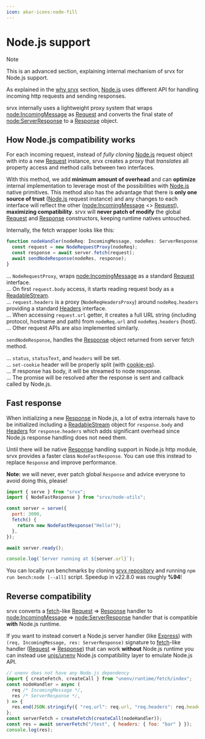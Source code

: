```yaml
---
icon: akar-icons:node-fill
---
```


# Node.js support

> [!NOTE]
> This is an advanced section, explaining internal mechanism of srvx for Node.js support.

As explained in the [why srvx](/guide/why) section, [Node.js][Node.js] uses different API for handling incoming http requests and sending responses.

srvx internally uses a lightweight proxy system that wraps [node:IncomingMessage][IncomingMessage] as [Request][Request] and converts the final state of [node:ServerResponse][ServerResponse] to a [Response][Response] object.

## How Node.js compatibility works

For each incoming request, instead of _fully cloning_ [Node.js][Node.js] request object with into a new [Request][Request] instance, srvx creates a proxy that _translates_ all property access and method calls between two interfaces.

With this method, we add **minimum amount of overhead** and can **optimize** internal implementation to leverage most of the possibilities with [Node.js][Node.js] native primitives. This method also has the advantage that there is **only one source of trust** ([Node.js][Node.js] request instance) and any changes to each interface will reflect the other ([node:IncomingMessage][IncomingMessage] <> [Request][Request]), **maximizing compatibility**. srvx will **never patch of modify** the global [Request][Request] and [Response][Response] constructors, keeping runtime natives untouched.

Internally, the fetch wrapper looks like this:

```ts
function nodeHandler(nodeReq: IncomingMessage, nodeRes: ServerResponse) {
  const request = new NodeRequestProxy(nodeReq);
  const response = await server.fetch(request);
  await sendNodeResponse(nodeRes, response);
}
```

... `NodeRequestProxy`, wraps [node:IncomingMessage][IncomingMessage] as a standard [Request][Request] interface. <br>
... On first `request.body` access, it starts reading request body as a [ReadableStream][ReadableStream]. <br>
... `request.headers` is a proxy (`NodeReqHeadersProxy`) around `nodeReq.headers` providing a standard [Headers][Headers] interface. <br>
... When accessing `request.url` getter, it creates a full URL string (including protocol, hostname and path) from `nodeReq.url` and `nodeReq.headers` (host). <br>
... Other request APIs are also implemented similarly.

`sendNodeResponse`, handles the [Response][Response] object returned from server fetch method.

... `status`, `statusText`, and `headers` will be set. <br>
... `set-cookie` header will be properly split (with [cookie-es](https://cookie-es.unjs.io)). <br>
... If response has body, it will be streamed to node response. <br>
... The promise will be resolved after the response is sent and callback called by Node.js. <br>

## Fast response

When initializing a new [Response][Response] in Node.js, a lot of extra internals have to be initialized including a [ReadableStream][ReadableStream] object for `response.body` and [Headers][Headers] for `response.headers` which adds significant overhead since Node.js response handling does not need them.

Until there will be native [Response][Response] handling support in Node.js http module, srvx provides a faster class `NodeFastResponse`. You can use this instead to replace `Response` and improve performance.

**Note:** we will never, ever patch global `Response` and advice everyone to avoid doing this, please!

```js
import { serve } from "srvx";
import { NodeFastResponse } from "srvx/node-utils";

const server = serve({
  port: 3000,
  fetch() {
    return new NodeFastResponse("Hello!");
  },
});

await server.ready();

console.log(`Server running at ${server.url}`);
```

You can locally run benchmarks by cloning [srvx repository](https://github.com/unjs/srvx) and running `npm run bench:node [--all]` script. Speedup in v22.8.0 was roughly **%94**!

## Reverse compatibility

srvx converts a [fetch][fetch]-like [Request][Request] => [Response][Response] handler to [node:IncomingMessage][IncomingMessage] => [node:ServerResponse][ServerResponse] handler that is compatible **with** Node.js runtime.

If you want to instead convert a Node.js server handler (like [Express][Express]) with `(req, IncomingMessage, res: ServerResponse)` signature to [fetch][fetch]-like handler ([Request][Request] => [Response][Response]) that can work **without** Node.js runtime you can instead use [unjs/unenv](https://unenv.unjs.io) Node.js compatibility layer to emulate Node.js API.

```js
// unenv does not have any Node.js dependency
import { createFetch, createCall } from "unenv/runtime/fetch/index";
const nodeHandler = async (
  req /* IncomingMessage */,
  res /* ServerResponse */,
) => {
  res.end(JSON.stringify({ "req.url": req.url, "req.headers": req.headers }));
};
const serverFetch = createFetch(createCall(nodeHandler));
const res = await serverFetch("/test", { headers: { foo: "bar" } });
console.log(res);
```

[Node.js]: https://nodejs.org/
[fetch]: https://developer.mozilla.org/en-US/docs/Web/API/Fetch_API
[Request]: https://developer.mozilla.org/en-US/docs/Web/API/Request
[Response]: https://developer.mozilla.org/en-US/docs/Web/API/Response
[Headers]: https://developer.mozilla.org/en-US/docs/Web/API/Headers
[ReadableStream]: https://developer.mozilla.org/en-US/docs/Web/API/ReadableStream
[IncomingMessage]: https://nodejs.org/api/http.html#http_class_http_incomingmessage
[ServerResponse]: https://nodejs.org/api/http.html#http_class_http_serverresponse
[Express]: https://expressjs.com/

